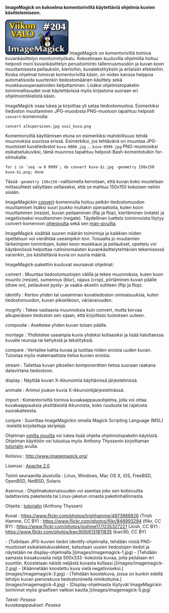 <!--
Title: 4x48 ImageMagick - Viikon VALO #204
Date: 2014/11/23
Pageimage: valo204-imagemagick.png
Tags: Linux,Windows,Mac OS X,FreeBSD,OpenBSD,NetBSD,Solaris,iOS,Komentorivi,Kuvat,Kuvankäsittely
-->

**ImageMagick on kokoelma komentoriviltä käytettäviä ohjelmia kuvien
käsittelemiseen.**

![](images/valo204-imagemagick.png "fig:valo204-imagemagick.png") ImageMagick
on komentoriviltä toimiva kuvankäsittelyn monitoimityökalu. Kokoelmaan
kuuluvilla ohjelmilla hoituu helposti moni kuvankäsittelyn perustoiminto
tallennusmuodon ja kuvan koon muuttamisesta peilauksiin, kiertoihin,
kuvatekstityksiin ja erilaisiin efekteihin. Koska ohjelmat toimivat
komentoriviltä käsin, on niiden kanssa helppoa automatisoida suurtenkin
tiedostomäärien käsittely sekä muokkausoperaatioiden ketjuttaminen.
Lisäksi ohjelmistopaketin toiminnallisuudet ovat käytettävissä myös
kirjastona suoraan eri ohjelmointikielistä käsin.

ImageMagick osaa lukea ja kirjoittaa yli sataa tiedostomuotoa.
Esimerkiksi tiedoston muuttaminen JPG-muodosta PNG-muotoon tapahtuu
helposti `convert`-komennolla:

```
convert alkuperainen.jpg uusi_kuva.png
```

Komentoriviltä käyttämisen etuna on esimerkiksi mahdollisuus tehdä
muunnoksia suurissa erissä. Esimerkiksi, jos tehtävänä on muuntaa
JPG-muotoiset kuvatiedostot `kuva-0000.jpg` ... `kuva-9999.jpg`
PNG-muotoisiksi esikatselukuviksi, tämä muunnos tapahtuu helposti
Bash-komentotulkin for-silmukalla:

```
for i in `seq -w 0 9999`; do convert kuva-$i.jpg -geometry 150x150 kuva-$i.png; done
```

Tässä `-geometry 150x150` -valitsimella kerrotaan, että kuvan koko
muutetaan mittasuhteet säilyttäen sellaiseksi, että se mahtuu 150x150
kokoisen neliön sisään.

ImageMagickin
[convert](http://www.imagemagick.org/script/convert.php)-komennolla
hoituu pelkän tiedostomuodon muuttamisen lisäksi suuri joukko muitakin
operaatioita, kuten koon muuttaminen (resize), kuvan peilaaminen (flip
ja flop), kiertäminen (rotate) ja negatiiviseksi muuttaminen (negate).
Täydellinen luettelo toiminnoista löytyy convert-komennon
[ohjesivulta](http://www.imagemagick.org/script/convert.php) sekä sen
[man-sivuilta](http://linux.die.net/man/1/convert).

ImageMagick sisältää suuren määrän toimintoja ja kaikkien niiden
opetteluun voi vierähtää useampikin tovi. Toisaalta jo muutamien
tärkeimpien toimintojen, kuten koon muokkaus ja peilaukset, opettelu voi
käytännössä helpottaa rutiininomaisten kuvankäsittelytehtävien
tekemisessä varsinkin, jos käsiteltäviä kuvia on suuria määriä.

ImageMagick-pakettiin kuuluvat seuraavat ohjelmat:

convert
:   Muuntaa tiedostomuotojen välillä ja tekee muunnoksia, kuten koon
    muunto (resize), sumennus (blur), rajaus (crop), piirtäminen kuvan
    päälle (draw on), peilaukset pysty- ja vaaka-akselin suhteen (flip
    ja flop).

identify
:   Kertoo yhden tai useamman kuvatiedoston ominaisuuksia, kuten
    tiedostomuodon, kuvan pikselikoon, väriavaruuden.

mogrify
:   Tekee vastaavia muunnoksia kuin convert, mutta korvaa alkuperäisen
    tiedoston sen sijaan, että kirjoittaisi tuotoksen uuteen.

composite
:   Asettelee yhden kuvan toisen päälle.

montage
:   Yhdistelee useampia kuvia yhdeksi kollaasiksi ja lisää haluttaessa
    kuvalle reunoja tai kehyksiä ja tekstityksiä.

compare
:   Vertailee kahta kuvaa ja tuottaa niiden eroista uuden kuvan.
    Tulostaa myös matemaattista tietoa kuvien eroista.

stream
:   Tallettaa kuvan pikselien komponenttien tietoa suoraan raakana
    datavirtana tiedostoon.

display
:   Näyttää kuvan X-ikkunointia käyttävissä järjestelmissä.

animate
:   Animoi joukon kuvia X-ikkunointijärjestelmässä.

import
:   Komentoriviltä toimiva kuvakaappausohjelma, jolla voi ottaa
    kuvakaappauksia yksittäisistä ikkunoista, koko ruudusta tai
    rajatusta suorakaiteesta.

conjure
:   Suorittaa ImageMagickin omalla Magick Scripting Language (MSL)
    -kielellä kirjoitettuja skriptejä.

Ohjelman [omilta sivuilta](http://www.imagemagick.org/) voi lukea lisää
ohjeita ohjelmistopaketin käytöstä. Ohjelman käyttöön voi tutustua myös
Anthony Thyssenin kirjoittaman
[tutorialin](http://www.imagemagick.org/Usage/) avulla.

Kotisivu
:   <http://www.imagemagick.org/>

Lisenssi
:   [Apache 2.0](http://www.imagemagick.org/script/license.php)

Toimii seuraavilla alustoilla
:   Linux, Windows, Mac OS X, iOS, FreeBSD, OpenBSD, NetBSD, Solaris

Asennus
:   Ohjelmakokonaisuuden voi asentaa joko sen kotisivuilta ladattavista
    paketeista tai Linux-jakelun omasta paketinhallinnasta.

Ohjeita
:   [tutorialin](http://www.imagemagick.org/Usage/) (Anthony Thyssen)

Kuvat
:   <https://www.flickr.com/photos/trishhamme/4973966926> (Trish Hamme,
    CC BY)
:   <https://www.flickr.com/photos/flikr/846993294> (flikr, CC BY)
:   <https://www.flickr.com/photos/joshme17/1235327221> (Josh, CC BY)
:   <https://www.flickr.com/photos/kwc909/6131811835> (kwc90, CC BY)

<div class="psgallery" markdown="1">
-   [Tutkitaan JPG-kuvien tiedot identify-ohjelmalla, tehdään niistä
    PNG-muotoiset esikatselukuvakkeet, katsotaan uusien tiedostojen
    tiedot ja näytetään ne
    display-ohjelmalla.](images/imagemagick-1.jpg)
-   [Tehdään samasta kissakuvasta neljä 500x333 -kokoista kuvaa, joita
    peilataan eri suuntiin. Koostetaan näistä neljästä kuvasta
    kollaasi.](images/imagemagick-2.jpg)
-   [Käännetään koostettu kuva vielä
    negatiiviseksi.](images/imagemagick-3.jpg)
-   [Tehdään koostekuva, jossa on kunkin edellä tehdyn kuvan pienoiskuva
    tiedostonimellä nimikoituina.](images/imagemagick-4.jpg)
-   [Display-ohjelmasta löytyvät ImageMagickin toiminnot myös graafisen
    valikon kautta.](images/imagemagick-5.jpg)
</div>

*Teksti: Pesasa* <br />
*kuvakaappaukset: Pesasa*

